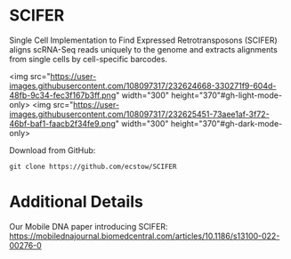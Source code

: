 # SCIFER
Single Cell Implementation to Find Expressed Retrotransposons (SCIFER) aligns scRNA-Seq reads uniquely to the genome and extracts alignments from single cells by cell-specific barcodes.

<img src="https://user-images.githubusercontent.com/108097317/232624668-330271f9-604d-48fb-9c34-fec3f167b3ff.png" width="300" height="370"#gh-light-mode-only>
<img src="https://user-images.githubusercontent.com/108097317/232625451-73aee1af-3f72-46bf-baf1-faacb2f34fe9.png"  width="300" height="370"#gh-dark-mode-only>

Download from GitHub:
```
git clone https://github.com/ecstow/SCIFER
```

# Additional Details
Our Mobile DNA paper introducing SCIFER: https://mobilednajournal.biomedcentral.com/articles/10.1186/s13100-022-00276-0
